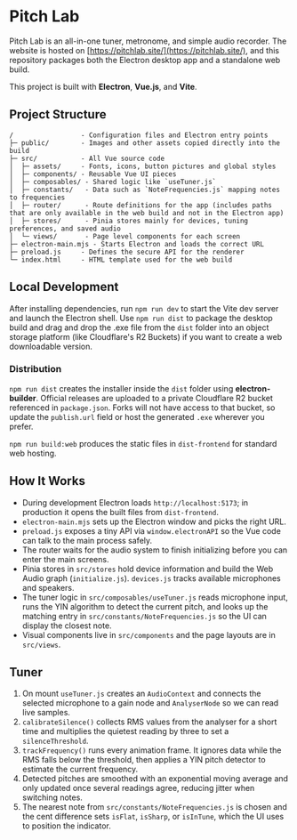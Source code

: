# Pitch Lab

Pitch Lab is an all-in-one tuner, metronome, and simple audio recorder. The website is hosted on [https://pitchlab.site/](https://pitchlab.site/), and this repository packages both the Electron desktop app and a standalone web build.

This project is built with **Electron**, **Vue.js**, and **Vite**.

## Project Structure

```
/                 - Configuration files and Electron entry points
├─ public/        - Images and other assets copied directly into the build
├─ src/           - All Vue source code
│  ├─ assets/     - Fonts, icons, button pictures and global styles
│  ├─ components/ - Reusable Vue UI pieces
│  ├─ composables/ - Shared logic like `useTuner.js`
│  ├─ constants/   - Data such as `NoteFrequencies.js` mapping notes to frequencies
│  ├─ router/      - Route definitions for the app (includes paths that are only available in the web build and not in the Electron app)
│  ├─ stores/      - Pinia stores mainly for devices, tuning preferences, and saved audio
│  └─ views/       - Page level components for each screen
├─ electron-main.mjs - Starts Electron and loads the correct URL
├─ preload.js     - Defines the secure API for the renderer
└─ index.html     - HTML template used for the web build
```

## Local Development

After installing dependencies, run `npm run dev` to start the Vite dev server and launch the Electron shell. Use `npm run dist` to package the desktop build and drag and drop the .exe file from the `dist` folder into an object storage platform (like Cloudflare's R2 Buckets) if you want to create a web downloadable version.

### Distribution

`npm run dist` creates the installer inside the `dist` folder using **electron-builder**. Official releases are uploaded to a private Cloudflare R2 bucket referenced in `package.json`. Forks will not have access to that bucket, so update the `publish.url` field or host the generated `.exe` wherever you prefer.

`npm run build:web` produces the static files in `dist-frontend` for standard web hosting.

## How It Works

- During development Electron loads `http://localhost:5173`; in production it opens the built files from `dist-frontend`.
- `electron-main.mjs` sets up the Electron window and picks the right URL.
- `preload.js` exposes a tiny API via `window.electronAPI` so the Vue code can talk to the main process safely.
- The router waits for the audio system to finish initializing before you can enter the main screens.
- Pinia stores in `src/stores` hold device information and build the Web Audio graph (`initialize.js`). `devices.js` tracks available microphones and speakers.
- The tuner logic in `src/composables/useTuner.js` reads microphone input, runs the YIN algorithm to detect the current pitch, and looks up the matching entry in `src/constants/NoteFrequencies.js` so the UI can display the closest note.
- Visual components live in `src/components` and the page layouts are in `src/views`.

## Tuner

1. On mount `useTuner.js` creates an `AudioContext` and connects the selected
   microphone to a gain node and `AnalyserNode` so we can read live samples.
2. `calibrateSilence()` collects RMS values from the analyser for a short time
   and multiplies the quietest reading by three to set a `silenceThreshold`.
3. `trackFrequency()` runs every animation frame. It ignores data while the RMS
   falls below the threshold, then applies a YIN pitch detector to estimate the
   current frequency.
4. Detected pitches are smoothed with an exponential moving average and only
   updated once several readings agree, reducing jitter when switching notes.
5. The nearest note from `src/constants/NoteFrequencies.js` is chosen and the
   cent difference sets `isFlat`, `isSharp`, or `isInTune`, which the UI uses to
   position the indicator.
